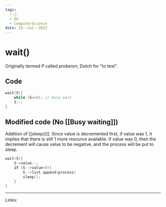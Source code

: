 ```yaml
---
tags:
  - 🌱
  - OS
  - ComputerScience 
date: 15--Jul--2022
---
```


# wait()

Originally termed $P$ called *proberen*, Dutch for "to test".

## Code

```C
wait(S){
    while (S<=0); // busy wait
    S--;
}
```

## Modified code (No [[Busy waiting]])

Addition of [[sleep()]]. Since value is decremented first, if value was 1, it implies that there is still 1 more resource available. If value was 0, then the decrement will cause value to be negative, and the process will be put to sleep.

```C
wait(S){
    S->value--;
    if (S-->value<0){
        S-->list.append(process)
        sleep();
    }
}
```

---
Links: 